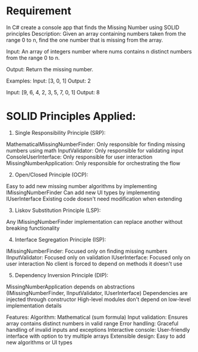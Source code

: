 # Requirement
In C# create a console app that finds the Missing Number using SOLID principles
Description: Given an array containing numbers taken from the range 0 to n, find the one number that is missing from the array.

Input:
An array of integers number where nums contains n distinct numbers from the range 0 to n.

Output:
Return the missing number.

Examples:
Input: [3, 0, 1]
Output: 2

Input: [9, 6, 4, 2, 3, 5, 7, 0, 1]
Output: 8

# SOLID Principles Applied:
1. Single Responsibility Principle (SRP):

MathematicalMissingNumberFinder: Only responsible for finding missing numbers using math
InputValidator: Only responsible for validating input
ConsoleUserInterface: Only responsible for user interaction
MissingNumberApplication: Only responsible for orchestrating the flow

2. Open/Closed Principle (OCP):

Easy to add new missing number algorithms by implementing IMissingNumberFinder
Can add new UI types by implementing IUserInterface
Existing code doesn't need modification when extending

3. Liskov Substitution Principle (LSP):

Any IMissingNumberFinder implementation can replace another without breaking functionality

4. Interface Segregation Principle (ISP):

IMissingNumberFinder: Focused only on finding missing numbers
IInputValidator: Focused only on validation
IUserInterface: Focused only on user interaction
No client is forced to depend on methods it doesn't use

5. Dependency Inversion Principle (DIP):

MissingNumberApplication depends on abstractions (IMissingNumberFinder, IInputValidator, IUserInterface)
Dependencies are injected through constructor
High-level modules don't depend on low-level implementation details


Features:
Algorithm: Mathematical (sum formula)
Input validation: Ensures array contains distinct numbers in valid range
Error handling: Graceful handling of invalid inputs and exceptions
Interactive console: User-friendly interface with option to try multiple arrays
Extensible design: Easy to add new algorithms or UI types